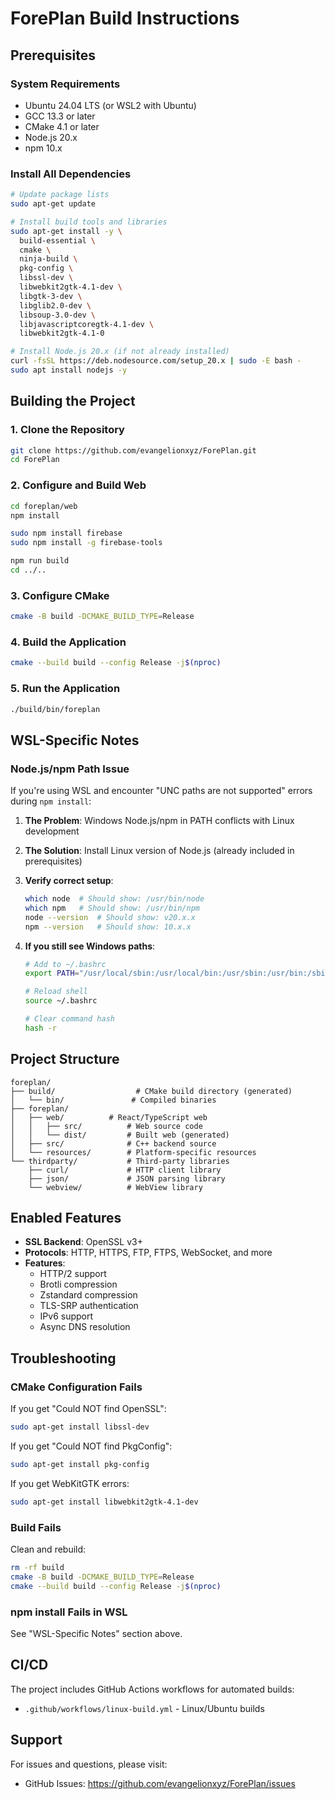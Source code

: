 # ForePlan Build Instructions

## Prerequisites

### System Requirements
- Ubuntu 24.04 LTS (or WSL2 with Ubuntu)
- GCC 13.3 or later
- CMake 4.1 or later
- Node.js 20.x
- npm 10.x

### Install All Dependencies

```bash
# Update package lists
sudo apt-get update

# Install build tools and libraries
sudo apt-get install -y \
  build-essential \
  cmake \
  ninja-build \
  pkg-config \
  libssl-dev \
  libwebkit2gtk-4.1-dev \
  libgtk-3-dev \
  libglib2.0-dev \
  libsoup-3.0-dev \
  libjavascriptcoregtk-4.1-dev \
  libwebkit2gtk-4.1-0

# Install Node.js 20.x (if not already installed)
curl -fsSL https://deb.nodesource.com/setup_20.x | sudo -E bash -
sudo apt install nodejs -y
```

## Building the Project

### 1. Clone the Repository

```bash
git clone https://github.com/evangelionxyz/ForePlan.git
cd ForePlan
```

### 2. Configure and Build Web

```bash
cd foreplan/web
npm install

sudo npm install firebase
sudo npm install -g firebase-tools

npm run build
cd ../..
```

### 3. Configure CMake

```bash
cmake -B build -DCMAKE_BUILD_TYPE=Release
```

### 4. Build the Application

```bash
cmake --build build --config Release -j$(nproc)
```

### 5. Run the Application

```bash
./build/bin/foreplan
```

## WSL-Specific Notes

### Node.js/npm Path Issue

If you're using WSL and encounter "UNC paths are not supported" errors during `npm install`:

1. **The Problem**: Windows Node.js/npm in PATH conflicts with Linux development
2. **The Solution**: Install Linux version of Node.js (already included in prerequisites)

3. **Verify correct setup**:
   ```bash
   which node  # Should show: /usr/bin/node
   which npm   # Should show: /usr/bin/npm
   node --version  # Should show: v20.x.x
   npm --version   # Should show: 10.x.x
   ```

4. **If you still see Windows paths**:
   ```bash
   # Add to ~/.bashrc
   export PATH="/usr/local/sbin:/usr/local/bin:/usr/sbin:/usr/bin:/sbin:/bin:$PATH"
   
   # Reload shell
   source ~/.bashrc
   
   # Clear command hash
   hash -r
   ```

## Project Structure

```
foreplan/
├── build/                  # CMake build directory (generated)
│   └── bin/               # Compiled binaries
├── foreplan/
│   ├── web/          # React/TypeScript web
│   │   ├── src/          # Web source code
│   │   └── dist/         # Built web (generated)
│   ├── src/              # C++ backend source
│   └── resources/        # Platform-specific resources
└── thirdparty/           # Third-party libraries
    ├── curl/             # HTTP client library
    ├── json/             # JSON parsing library
    └── webview/          # WebView library
```

## Enabled Features

- **SSL Backend**: OpenSSL v3+
- **Protocols**: HTTP, HTTPS, FTP, FTPS, WebSocket, and more
- **Features**: 
  - HTTP/2 support
  - Brotli compression
  - Zstandard compression
  - TLS-SRP authentication
  - IPv6 support
  - Async DNS resolution

## Troubleshooting

### CMake Configuration Fails

If you get "Could NOT find OpenSSL":
```bash
sudo apt-get install libssl-dev
```

If you get "Could NOT find PkgConfig":
```bash
sudo apt-get install pkg-config
```

If you get WebKitGTK errors:
```bash
sudo apt-get install libwebkit2gtk-4.1-dev
```

### Build Fails

Clean and rebuild:
```bash
rm -rf build
cmake -B build -DCMAKE_BUILD_TYPE=Release
cmake --build build --config Release -j$(nproc)
```

### npm install Fails in WSL

See "WSL-Specific Notes" section above.

## CI/CD

The project includes GitHub Actions workflows for automated builds:
- `.github/workflows/linux-build.yml` - Linux/Ubuntu builds

## Support

For issues and questions, please visit:
- GitHub Issues: https://github.com/evangelionxyz/ForePlan/issues
